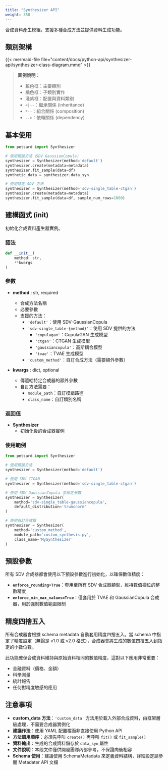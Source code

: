 ```yaml
---
title: "Synthesizer API"
weight: 350
---
```


合成資料產生模組，支援多種合成方法並提供資料生成功能。

## 類別架構

{{< mermaid-file file="content/docs/python-api/synthesizer-api/synthesizer-class-diagram.mmd" >}}

> **圖例說明：**
> - 藍色框：主要類別
> - 橘色框：子類別實作
> - 淺紫框：配置與資料類別
> - `<|--`：繼承關係 (inheritance)
> - `*--`：組合關係 (composition)
> - `..>`：依賴關係 (dependency)

## 基本使用

```python
from petsard import Synthesizer

# 使用預設方法（SDV GaussianCopula）
synthesizer = Synthesizer(method='default')
synthesizer.create(metadata=metadata)
synthesizer.fit_sample(data=df)
synthetic_data = synthesizer.data_syn

# 使用特定 SDV 方法
synthesizer = Synthesizer(method='sdv-single_table-ctgan')
synthesizer.create(metadata=metadata)
synthesizer.fit_sample(data=df, sample_num_rows=1000)
```

## 建構函式 (__init__)

初始化合成資料產生器實例。

### 語法

```python
def __init__(
    method: str,
    **kwargs
)
```

### 參數

- **method** : str, required
    - 合成方法名稱
    - 必要參數
    - 支援的方法：
        - `'default'`：使用 SDV-GaussianCopula
        - `'sdv-single_table-{method}'`：使用 SDV 提供的方法
            - `'copulagan'`：CopulaGAN 生成模型
            - `'ctgan'`：CTGAN 生成模型
            - `'gaussiancopula'`：高斯耦合模型
            - `'tvae'`：TVAE 生成模型
        - `'custom_method'`：自訂合成方法（需要額外參數）

- **kwargs** : dict, optional
    - 傳遞給特定合成器的額外參數
    - 自訂方法需要：
        - `module_path`：自訂模組路徑
        - `class_name`：自訂類別名稱

### 返回值

- **Synthesizer**
    - 初始化後的合成器實例

### 使用範例

```python
from petsard import Synthesizer

# 使用預設方法
synthesizer = Synthesizer(method='default')

# 使用 SDV CTGAN
synthesizer = Synthesizer(method='sdv-single_table-ctgan')

# 使用 SDV GaussianCopula 並設定參數
synthesizer = Synthesizer(
    method='sdv-single_table-gaussiancopula',
    default_distribution='truncnorm'
)

# 使用自訂合成器
synthesizer = Synthesizer(
    method='custom_method',
    module_path='custom_synthesis.py',
    class_name='MySynthesizer'
)
```

## 預設參數

所有 SDV 合成器都會使用以下預設參數進行初始化，以確保數值精度：

- **`enforce_rounding=True`**：套用至所有 SDV 合成器類型，維持數值欄位的整數精度
- **`enforce_min_max_values=True`**：僅套用於 TVAE 和 GaussianCopula 合成器，用於強制數值範圍限制

## 精度四捨五入

所有合成器會根據 schema metadata 自動套用精度四捨五入。當 schema 中指定了精度設定（無論是 v1.0 或 v2.0 格式），合成器會將生成的數值四捨五入到指定的小數位數。

此功能確保合成資料維持與原始資料相同的數值精度，這對以下應用非常重要：
- 金融資料（價格、金額）
- 科學測量
- 統計報告
- 任何對精度敏感的應用

## 注意事項

- **custom_data 方法**：`'custom_data'` 方法用於載入外部合成資料，由框架層級處理，不需要合成器實例化
- **建議作法**：使用 YAML 配置檔而非直接使用 Python API
- **方法調用順序**：必須先呼叫 `create()` 再呼叫 `fit()` 或 `fit_sample()`
- **資料輸出**：生成的合成資料儲存於 `data_syn` 屬性
- **文件說明**：本段文件僅供開發團隊內部參考，不保證向後相容
- **Schema 使用**：建議使用 SchemaMetadata 來定義資料結構，詳細設定請參閱 Metadater API 文檔